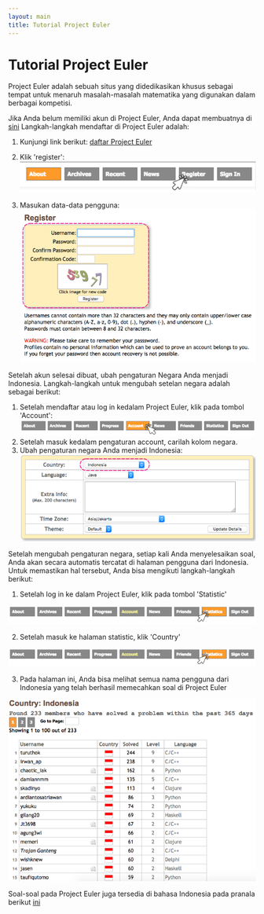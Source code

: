 ```yaml
---
layout: main
title: Tutorial Project Euler
---
```


# Tutorial Project Euler

Project Euler adalah sebuah situs yang didedikasikan khusus sebagai tempat untuk menaruh masalah-masalah matematika yang digunakan dalam berbagai kompetisi.
 
Jika Anda belum memiliki akun di Project Euler, Anda dapat membuatnya di [sini](https://projecteuler.net/register)
Langkah-langkah mendaftar di Project Euler adalah:

1. Kunjungi link berikut: [daftar Project Euler](https://projecteuler.net/register)

2. Klik 'register':
![Alt](/besutkode/img/tutspe/klikreg.png "klik pada tombol register")

3. Masukan data-data pengguna:
![Alt](/besutkode/img/tutspe/regis.png "masukan data pengguna")
 
Setelah akun selesai dibuat, ubah pengaturan Negara Anda menjadi Indonesia.
Langkah-langkah untuk mengubah setelan negara adalah sebagai berikut:
  
  1. Setelah mendaftar atau log in kedalam Project Euler, klik pada tombol 'Account':
  ![Alt](/besutkode/img/tutspe/klikacc.png "klik pada tombol account")
  2. Setelah masuk kedalam pengaturan account, carilah kolom negara.
  3. Ubah pengaturan negara Anda menjadi Indonesia:
  ![Alt](/besutkode/img/tutspe/changeindo.png "ubah pengaturan negara")
 
Setelah mengubah pengaturan negara, setiap kali Anda menyelesaikan soal, Anda akan secara automatis tercatat di halaman pengguna dari Indonesia.
Untuk memastikan hal tersebut, Anda bisa mengikuti langkah-langkah berikut:
  
  1. Setelah log in ke dalam Project Euler, klik pada tombol 'Statistic'
    
  ![Alt](/besutkode/img/tutspe/klikstat.png "klik tombol statistic")
    
  2. Setelah masuk ke halaman statistic, klik 'Country'
    
  ![Alt](/besutkode/img/tutspe/klikstat.png "klik tombol country")
    
  3. Pada halaman ini, Anda bisa melihat semua nama pengguna dari Indonesia yang telah berhasil memecahkan soal di Project Euler
    
  ![Alt](/besutkode/img/tutspe/indolist.png "daftar pengguna dari Indonesia")
 
Soal-soal pada Project Euler juga tersedia di bahasa Indonesia pada pranala berikut [ini](http://wikimedia-id.github.io/projecteuler/)
